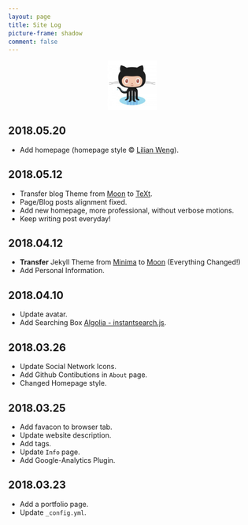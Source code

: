 ```yaml
---
layout: page
title: Site Log
picture-frame: shadow
comment: false
---
```


<img src="https://github.com/Zhenye-Na/Zhenye-Na.github.io/blob/master/assets/images/octocat.jpg?raw=true" width="20%" class="center">

## 2018.05.20
- Add homepage (homepage style © [Lilian Weng](http://lilianweng.github.io/)).

## 2018.05.12
- Transfer blog Theme from [Moon](https://taylantatli.github.io/Moon/) to [TeXt](https://github.com/kitian616/jekyll-TeXt-theme/).
- Page/Blog posts alignment fixed.
- Add new homepage, more professional, without verbose motions.
- Keep writing post everyday!

## 2018.04.12
- **Transfer** Jekyll Theme from [Minima](https://jekyll.github.io/minima/) to [Moon](https://taylantatli.github.io/Moon/) (Everything Changed!)
- Add Personal Information.


## 2018.04.10
- Update avatar.
- Add Searching Box [Algolia - instantsearch.js](https://community.algolia.com/instantsearch.js).


## 2018.03.26
- Update Social Network Icons.
- Add Github Contibutions in `About` page.
- Changed Homepage style.


## 2018.03.25
- Add favacon to browser tab.
- Update website description.
- Add tags.
- Update `Info` page.
- Add Google-Analytics Plugin.


## 2018.03.23
- Add a portfolio page.
- Update `_config.yml`.


<style>
.center {
    display: block;
    margin-left: auto;
    margin-right: auto;
}
</style>